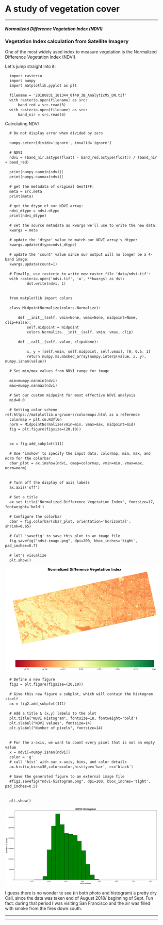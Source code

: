 # A study of vegetation cover 

-----------------------------------------
##### Normalized Difference Vegetation Index (NDVI)


### Vegetation Index calculation from Satellite Imagery 

One of the most widely used index to measure vegetation is the Normalized Difference Vegetation Index (NDVI).

Let's jump straight into it: 

      import rasterio
      import numpy
      import matplotlib.pyplot as plt

      filename = '20180831_181344_0f49_3B_AnalyticMS_DN.tif'
      with rasterio.open(filename) as src:
          band_red = src.read(3)
      with rasterio.open(filename) as src:
          band_nir = src.read(4)

 Calculating NDVI

      # Do not display error when divided by zero 

      numpy.seterr(divide='ignore', invalid='ignore')

      # NDVI 
      ndvi = (band_nir.astype(float) - band_red.astype(float)) / (band_nir + band_red)

      print(numpy.nanmin(ndvi)) 
      print(numpy.nanmax(ndvi))

      # get the metadata of original GeoTIFF:
      meta = src.meta
      print(meta)

      # get the dtype of our NDVI array:
      ndvi_dtype = ndvi.dtype
      print(ndvi_dtype)

      # set the source metadata as kwargs we'll use to write the new data:
      kwargs = meta

      # update the 'dtype' value to match our NDVI array's dtype:
      kwargs.update(dtype=ndvi_dtype)

      # update the 'count' value since our output will no longer be a 4-band image:
      kwargs.update(count=1)

      # Finally, use rasterio to write new raster file 'data/ndvi.tif':
      with rasterio.open('ndvi.tif', 'w', **kwargs) as dst:
              dst.write(ndvi, 1)


      from matplotlib import colors

      class MidpointNormalize(colors.Normalize):

          def __init__(self, vmin=None, vmax=None, midpoint=None, clip=False):
              self.midpoint = midpoint
              colors.Normalize.__init__(self, vmin, vmax, clip)

          def __call__(self, value, clip=None):

              x, y = [self.vmin, self.midpoint, self.vmax], [0, 0.5, 1]
              return numpy.ma.masked_array(numpy.interp(value, x, y), numpy.isnan(value))

      # Set min/max values from NDVI range for image

      min=numpy.nanmin(ndvi)
      max=numpy.nanmax(ndvi)

      # Set our custom midpoint for most effective NDVI analysis
      mid=0.0

      # Setting color scheme ref:https://matplotlib.org/users/colormaps.html as a reference
      colormap = plt.cm.RdYlGn 
      norm = MidpointNormalize(vmin=min, vmax=max, midpoint=mid)
      fig = plt.figure(figsize=(20,10))


      ax = fig.add_subplot(111)

      # Use 'imshow' to specify the input data, colormap, min, max, and norm for the colorbar
      cbar_plot = ax.imshow(ndvi, cmap=colormap, vmin=min, vmax=max, norm=norm)


      # Turn off the display of axis labels 
      ax.axis('off')

      # Set a title 
      ax.set_title('Normalized Difference Vegetation Index', fontsize=17, fontweight='bold')

      # Configure the colorbar
      cbar = fig.colorbar(cbar_plot, orientation='horizontal', shrink=0.65)

      # Call 'savefig' to save this plot to an image file
      fig.savefig("ndvi-image.png", dpi=200, bbox_inches='tight', pad_inches=0.7)

      # let's visualize
      plt.show()

![# Welcome to my adventure](/images/Cali4.png) 

      # Define a new figure
      fig2 = plt.figure(figsize=(20,10))

      # Give this new figure a subplot, which will contain the histogram itself
      ax = fig2.add_subplot(111)

      # Add a title & (x,y) labels to the plot
      plt.title("NDVI Histogram", fontsize=18, fontweight='bold')
      plt.xlabel("NDVI values", fontsize=14)
      plt.ylabel("Number of pixels", fontsize=14)


      # For the x-axis, we want to count every pixel that is not an empty value
      x = ndvi[~numpy.isnan(ndvi)]
      color = 'g'
      # call 'hist` with our x-axis, bins, and color details
      ax.hist(x,bins=30,color=color,histtype='bar', ec='black')

      # Save the generated figure to an external image file
      #fig2.savefig("ndvi-histogram.png", dpi=200, bbox_inches='tight', pad_inches=0.5)


      plt.show()

![# Welcome to my adventure](/images/Cali5.png) 

I guess there is no wonder to see (in both photo and histogram) a pretty dry Cali, since the data was taken end of August 2018/ beginning of Sept. Fun fact: during that period I was visiting San Francisco and the air was filled with smoke from the fires down south. 

-------------------------------------
-------------------------------
